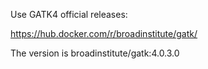 Use GATK4 official releases:

https://hub.docker.com/r/broadinstitute/gatk/

The version is broadinstitute/gatk:4.0.3.0
